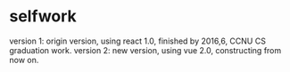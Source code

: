 # selfwork

version 1: origin version, using react 1.0, finished by 2016,6, CCNU CS graduation work.
version 2: new version, using vue 2.0, constructing from now on.
